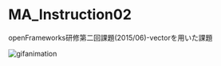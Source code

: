 # MA_Instruction02
openFrameworks研修第二回課題(2015/06)-vectorを用いた課題

![gifanimation](https://github.com/Hiroki11x/MA_Instruction02/blob/master/movie.gif)
